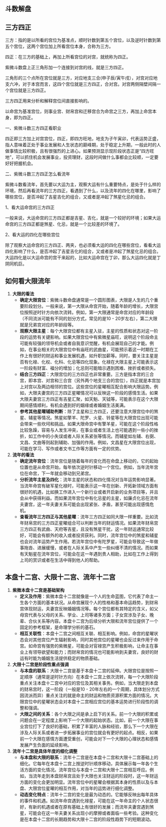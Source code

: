 ## 斗数解盘

## 三方四正

三方：指的是以所看的宫位为基准点，顺时针数到第五个宫位，以及逆时针数到第五个宫位，这两个宫位加上所看宫位本身，合称为三方。

四正：在三方的基础上，再加上所看宫位的对宫，就统称为四正。

紫微斗数盘上正三角形加一个连接到对宫的线，就是三方四正。

三角形的三个点所在宫位就是三方，对应地支三合(申子辰/寅午戌），对宫对应地支六冲，对于本宫而言，这四个宫位就是三方四正，合对宫。对宫两侧隔壁间隔一个宫位就是三方四正。

三方四正用来分析和解释宫位间直接影响的。

以命宫为基准宫位，则事业宫、财帛宫和迁移宫合为命宫之三方，再加上命宫本身，即为四正。

一、紫微斗数三方四正看职业

四正即三方加上对宫宫位，四正，即四方旺地，地支为子午寅卯，代表运势正盛，指人意味着正处于事业发展和人生状态的巅峰期，处于稳定上升期，一般此时的人做事情比较积极，且有很强烈的上进心。如果预测显示现阶段状态正是“四方旺地”，可以抓住机会发展事业，投资理财，这段时间做什么事都会比较顺，一定要好好把握机会。

二、紫微斗数三方四正怎么看流年

紫微斗数看流年，首先要以大运为主，观察大运有什么重要特点，是处于什么样的环境，然后再看流年的三方四正，看遇到了什么，以及流年的四化在哪里，影响了哪些宫位，是否冲起了吉星吉化的组合，又或者是冲起了煞星化忌的组合。

1、看大运命宫的三方四正

一般来说，大运命宫的三方四正都是吉星、吉化，就是一个较好的环境；如果大运命宫的三方四正都是煞星、化忌，就是一个比较差的环境了。

2、看大运的四化在哪些宫位

除了观察大运命宫的三方四正、两夹，也必须看大运的四化在哪些宫位，看看大运四化影响了什么，是否冲起了吉星吉化的组合，又或者是冲起了煞星化忌的组合。大运四化是以大运命宫的宫干来起的，比如大运命宫在丁卯，那么大运四化就是丁阴同机巨。

## 如何看大限流年

1. **大限的看法**
    - **确定大限宫位**：紫微斗数命盘通常是一个圆形图表，大限是人生的几个重要阶段划分。一般来说，第一大限从命宫开始，随着年龄的增长，大限宫位按照逆时针方向依次流转。例如，第一大限通常是命宫对应的年龄段（不同流派可能有不同的划分方式，常见的是10 - 20岁左右），第二大限就是兄弟宫对应的年龄段等。
    - **观察大限主星**：每个大限宫位都有主星入驻，主星的性质和状态对这一阶段的运势有关键影响。如果大限宫位中有紫微星庙旺，说明这个阶段命主可能有较强的领导机会或者自我意识觉醒，有机会展现自己的才能。例如，在事业相关的大限宫位中有庙旺的武曲星，可能预示着这一时期在工作上有很好的财运和事业发展机遇，如升职加薪等。同时，要关注主星是否有化禄、化权、化科、化忌等四化现象。化禄在大限主星上可能表示这一阶段有财富、福分的增加；化忌则可能暗示遇到困难、挫折或者损失。
    - **结合三方四正**：大限宫位的三方四正也非常重要。三方是指本宫的三合宫，即本宫、对宫和三合宫（另外两个地支三合的宫位），四正就是本宫加上对宫以及两边相邻的宫位。这些宫位的星曜相互配合影响大限运势。例如，大限夫妻宫的三方四正星曜情况可以反映这一阶段的感情生活。如果大限夫妻宫三方四正有吉星汇聚，如天魁、天钺等，可能表示在这个大限期间感情顺利，有机会遇到好的姻缘或者婚姻生活美满。
    - **参考其他星曜辅助判断**：除了主星和三方四正，还要注意大限宫位中的煞星、辅星等情况。煞星如擎羊、陀罗、火星、铃星等在大限宫位出现可能会带来一些坎坷和挑战。如果大限命宫中有擎羊星，可能在这个阶段性格比较急躁，容易与人发生冲突，在事业或者生活上也可能遇到一些小的挫折，如工作中的小失误或者人际关系紧张等情况。而辅星如左辅、右弼、文昌、文曲等则起到辅助、加强的作用。例如，文昌星在大限宫位出现，可能在学习、写作或者文书工作等方面有一定的优势。
2. **流年的看法**
    - **确定流年宫位**：流年宫位是随着每年的变化而在命盘上移动的，它的起始位置也是从命宫开始，每年依次逆时针移动一个宫位。例如，当年流年宫位在命宫，下一年就会移动到兄弟宫。
    - **分析流年主星及四化**：流年主星的状态和四化情况对当年运势影响显著。当流年命宫有破军星化禄时，可能表示这一年在创新、开拓新领域方面有很好的机遇，比如换工作进入一个新行业或者开启新的业务项目等，并且会从中获得利益。而如果流年宫位中有化忌星的主星，如廉贞化忌在流年夫妻宫，这一年夫妻关系可能会出现紧张、矛盾，甚至可能出现感情危机。
    - **查看流年三方四正与其他星曜**：流年三方四正如同大限一样重要。比如流年财帛宫的三方四正星曜组合可以判断当年的财运情况。如果流年财帛宫三方四正有武曲、天府等吉星，且没有煞星干扰，这一年财运通常比较好，可能会有额外的收入或者投资获利。同时，流年宫位中的煞星和辅星也会对流年运势产生作用。若流年宫位中有陀罗星，可能会导致这一年做事拖沓、进展缓慢，或者在人际关系中产生一些纠缠不清的情况。而如果有天魁星在流年宫位，可能会在这一年遇到贵人相助，比如在工作上得到上司的赏识或者在生活中得到他人的帮助。

## 本盘十二宫、大限十二宫、流年十二宫

1. **紫微本盘十二宫是基础架构**
    - **定义及作用**：紫微本盘十二宫就像是一个人的生命蓝图，它代表了命主一生各个方面的基本状况。从命宫展现个人的性格和基本命运趋势，到财帛宫体现财运，夫妻宫反映婚姻情况等。每个宫位都有其特定的含义，如父母宫代表与父母的关系、学业、上司等诸多方面；子女宫涉及子女、晚辈、合伙关系等内容。本盘十二宫为后续分析大限和流年宫位提供了一个固定的参考框架，是命理学分析的基石。
    - **相互关联性**：本盘十二宫之间相互关联、相互影响。例如，命宫的星曜状态会对其他宫位产生辐射影响，同时其他宫位的星曜也会反过来作用于命宫。如命宫有强势的紫微星，可能会对官禄宫产生积极影响，让命主在事业上有领导欲望和能力；而财帛宫的情况也可能影响到夫妻宫，良好的财运有时能为婚姻生活提供稳定的物质基础。
2. **大限十二宫是阶段性重点强调**
    - **与本盘的联系**：大限十二宫是基于本盘十二宫的延伸。大限宫位是按照一定顺序（通常是逆时针方向）在本盘十二宫上依次流转，每一个大限阶段重点关注本盘十二宫中对应的宫位及其相关事务。例如，当大限走到本盘的财帛宫时，这一阶段（一般是10 - 20年左右的一个周期，具体划分方式因流派而异）重点关注的就是命主的财运和物质资源积累方面的情况。大限宫位中的星曜状态会对本盘十二宫相应宫位的基本运势进行阶段性的调整和强调。
    - **大限之间的关系**：各个大限之间是承上启下的关系。前一个大限的积累或问题会在一定程度上影响下一个大限的起始状态。比如，前一个大限在事业宫位打下了良好的基础，积累了丰富的人脉和经验，那么下一个大限在涉及人际关系或者进一步拓展事业的宫位就会有更好的起点。相反，如果前一个大限在感情方面遭受重创，可能会对下一个大限的心理状态和感情发展产生负面的延续影响。
3. **流年十二宫是具体年度的细化调整**
    - **与本盘和大限的联系**：流年十二宫是在本盘十二宫和大限十二宫基础上的细化。它每年在本盘十二宫上按逆时针顺序移动，具体展示每一年各个生活方面的变化情况。流年宫位与本盘十二宫和大限十二宫相互呼应。例如，当流年走到本盘财帛宫且处于大限也关注财运的阶段时，这一年财运方面的变化会更加明显。流年宫位中的星曜会根据其本身的性质以及与本盘、大限宫位星曜的相互作用，对当年的运势进行细化调整。
    - **动态变化特点**：流年十二宫的变化是最为动态的。它能够反映出每年具体的事件和机遇。如流年命宫遇到化禄星，可能在这一年命主的个人状态很好，有新的机遇或者在原有基础上有很好的发展；而流年夫妻宫遇到煞星，可能会在这一年夫妻关系出现小的摩擦或者面临一些考验。这种变化是在本盘十二宫的长期趋势和大限十二宫的阶段性趋势下的短期波动。
